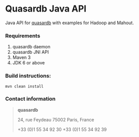 Quasardb Java API
=================

Java API for [quasardb](http://www.quasardb.net/) with examples for Hadoop and Mahout.

### Requirements

1. quasardb daemon
2. quasardb JNI API
3. Maven 3
4. JDK 6 or above

### Build instructions:

    mvn clean install

### Contact information

> **quasardb**
> 
> 24, rue Feydeau
> 75002 Paris, France
> 
> +33 (0)1 55 34 92 30
> +33 (0)1 55 34 92 39